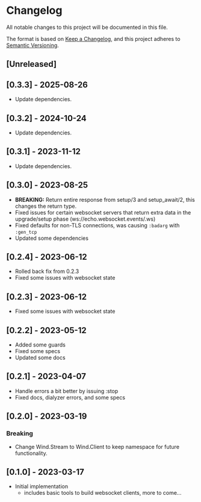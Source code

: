# Changelog

All notable changes to this project will be documented in this file.

The format is based on [Keep a Changelog](https://keepachangelog.com/en/1.0.0/), and this project adheres to
[Semantic Versioning](https://semver.org/spec/v2.0.0.html).

## [Unreleased]

## [0.3.3] - 2025-08-26

- Update dependencies.

## [0.3.2] - 2024-10-24

- Update dependencies.

## [0.3.1] - 2023-11-12

- Update dependencies.

## [0.3.0] - 2023-08-25

- **BREAKING:** Return entire response from setup/3 and setup_await/2, this changes the return type.
- Fixed issues for certain websocket servers that return extra data in the upgrade/setup phase (ws://echo.websocket.events/.ws)
- Fixed defaults for non-TLS connections, was causing `:badarg` with `:gen_tcp`
- Updated some dependencies

## [0.2.4] - 2023-06-12

- Rolled back fix from 0.2.3
- Fixed some issues with websocket state

## [0.2.3] - 2023-06-12

- Fixed some issues with websocket state

## [0.2.2] - 2023-05-12

- Added some guards
- Fixed some specs
- Updated some docs

## [0.2.1] - 2023-04-07

- Handle errors a bit better by issuing :stop
- Fixed docs, dialyzer errors, and some specs

## [0.2.0] - 2023-03-19

### Breaking

- Change Wind.Stream to Wind.Client to keep namespace for future functionality.

## [0.1.0] - 2023-03-17

- Initial implementation
    - includes basic tools to build websocket clients, more to come...

